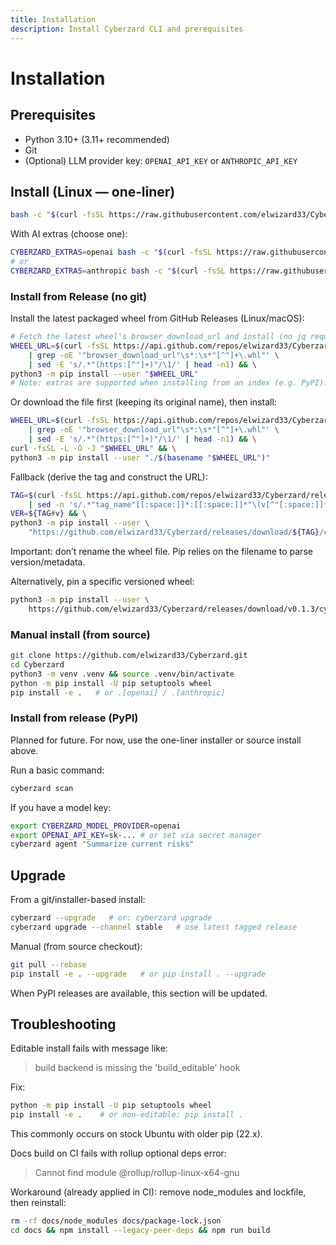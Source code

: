 ```yaml
---
title: Installation
description: Install Cyberzard CLI and prerequisites
---
```


# Installation

## Prerequisites
- Python 3.10+ (3.11+ recommended)
- Git
- (Optional) LLM provider key: `OPENAI_API_KEY` or `ANTHROPIC_API_KEY`

## Install (Linux — one‑liner)
```bash
bash -c "$(curl -fsSL https://raw.githubusercontent.com/elwizard33/Cyberzard/main/scripts/install.sh)"
```

With AI extras (choose one):
```bash
CYBERZARD_EXTRAS=openai bash -c "$(curl -fsSL https://raw.githubusercontent.com/elwizard33/Cyberzard/main/scripts/install.sh)"
# or
CYBERZARD_EXTRAS=anthropic bash -c "$(curl -fsSL https://raw.githubusercontent.com/elwizard33/Cyberzard/main/scripts/install.sh)"
```

### Install from Release (no git)
Install the latest packaged wheel from GitHub Releases (Linux/macOS):
```bash
# Fetch the latest wheel's browser_download_url and install (no jq required)
WHEEL_URL=$(curl -fsSL https://api.github.com/repos/elwizard33/Cyberzard/releases/latest \
	| grep -oE '"browser_download_url"\s*:\s*"[^"]+\.whl"' \
	| sed -E 's/.*"(https:[^"]+)"/\1/' | head -n1) && \
python3 -m pip install --user "$WHEEL_URL"
# Note: extras are supported when installing from an index (e.g. PyPI). For wheel files, install extras separately if needed.
```

Or download the file first (keeping its original name), then install:
```bash
WHEEL_URL=$(curl -fsSL https://api.github.com/repos/elwizard33/Cyberzard/releases/latest \
	| grep -oE '"browser_download_url"\s*:\s*"[^"]+\.whl"' \
	| sed -E 's/.*"(https:[^"]+)"/\1/' | head -n1) && \
curl -fsSL -L -O -J "$WHEEL_URL" && \
python3 -m pip install --user "./$(basename "$WHEEL_URL")"
```

Fallback (derive the tag and construct the URL):
```bash
TAG=$(curl -fsSL https://api.github.com/repos/elwizard33/Cyberzard/releases/latest \
	| sed -n 's/.*"tag_name"[[:space:]]*:[[:space:]]*"\(v[^"[:space:]]*\)".*/\1/p') && \
VER=${TAG#v} && \
python3 -m pip install --user \
	"https://github.com/elwizard33/Cyberzard/releases/download/${TAG}/cyberzard-${VER}-py3-none-any.whl"
```

Important: don’t rename the wheel file. Pip relies on the filename to parse version/metadata.

Alternatively, pin a specific versioned wheel:
```bash
python3 -m pip install --user \
	https://github.com/elwizard33/Cyberzard/releases/download/v0.1.3/cyberzard-0.1.3-py3-none-any.whl
```

### Manual install (from source)
```bash
git clone https://github.com/elwizard33/Cyberzard.git
cd Cyberzard
python3 -m venv .venv && source .venv/bin/activate
python -m pip install -U pip setuptools wheel
pip install -e .   # or .[openai] / .[anthropic]
```

### Install from release (PyPI)
Planned for future. For now, use the one-liner installer or source install above.

Run a basic command:
```bash
cyberzard scan
```

If you have a model key:
```bash
export CYBERZARD_MODEL_PROVIDER=openai
export OPENAI_API_KEY=sk-... # or set via secret manager
cyberzard agent "Summarize current risks"
```

## Upgrade
From a git/installer-based install:
```bash
cyberzard --upgrade   # or: cyberzard upgrade
cyberzard upgrade --channel stable   # use latest tagged release
```

Manual (from source checkout):
```bash
git pull --rebase
pip install -e . --upgrade   # or pip install . --upgrade
```

When PyPI releases are available, this section will be updated.

## Troubleshooting

Editable install fails with message like:

> build backend is missing the 'build_editable' hook

Fix:
```bash
python -m pip install -U pip setuptools wheel
pip install -e .    # or non‑editable: pip install .
```
This commonly occurs on stock Ubuntu with older pip (22.x).

Docs build on CI fails with rollup optional deps error:

> Cannot find module @rollup/rollup-linux-x64-gnu

Workaround (already applied in CI): remove node_modules and lockfile, then reinstall:
```bash
rm -rf docs/node_modules docs/package-lock.json
cd docs && npm install --legacy-peer-deps && npm run build
```

